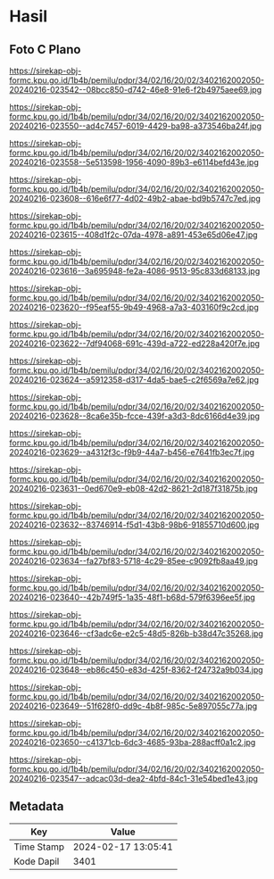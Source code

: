 # Hasil

## Foto C Plano

https://sirekap-obj-formc.kpu.go.id/1b4b/pemilu/pdpr/34/02/16/20/02/3402162002050-20240216-023542--08bcc850-d742-46e8-91e6-f2b4975aee69.jpg

https://sirekap-obj-formc.kpu.go.id/1b4b/pemilu/pdpr/34/02/16/20/02/3402162002050-20240216-023550--ad4c7457-6019-4429-ba98-a373546ba24f.jpg

https://sirekap-obj-formc.kpu.go.id/1b4b/pemilu/pdpr/34/02/16/20/02/3402162002050-20240216-023558--5e513598-1956-4090-89b3-e6114befd43e.jpg

https://sirekap-obj-formc.kpu.go.id/1b4b/pemilu/pdpr/34/02/16/20/02/3402162002050-20240216-023608--616e6f77-4d02-49b2-abae-bd9b5747c7ed.jpg

https://sirekap-obj-formc.kpu.go.id/1b4b/pemilu/pdpr/34/02/16/20/02/3402162002050-20240216-023615--408d1f2c-07da-4978-a891-453e65d06e47.jpg

https://sirekap-obj-formc.kpu.go.id/1b4b/pemilu/pdpr/34/02/16/20/02/3402162002050-20240216-023616--3a695948-fe2a-4086-9513-95c833d68133.jpg

https://sirekap-obj-formc.kpu.go.id/1b4b/pemilu/pdpr/34/02/16/20/02/3402162002050-20240216-023620--f95eaf55-9b49-4968-a7a3-403160f9c2cd.jpg

https://sirekap-obj-formc.kpu.go.id/1b4b/pemilu/pdpr/34/02/16/20/02/3402162002050-20240216-023622--7df94068-691c-439d-a722-ed228a420f7e.jpg

https://sirekap-obj-formc.kpu.go.id/1b4b/pemilu/pdpr/34/02/16/20/02/3402162002050-20240216-023624--a5912358-d317-4da5-bae5-c2f6569a7e62.jpg

https://sirekap-obj-formc.kpu.go.id/1b4b/pemilu/pdpr/34/02/16/20/02/3402162002050-20240216-023628--8ca6e35b-fcce-439f-a3d3-8dc6166d4e39.jpg

https://sirekap-obj-formc.kpu.go.id/1b4b/pemilu/pdpr/34/02/16/20/02/3402162002050-20240216-023629--a4312f3c-f9b9-44a7-b456-e7641fb3ec7f.jpg

https://sirekap-obj-formc.kpu.go.id/1b4b/pemilu/pdpr/34/02/16/20/02/3402162002050-20240216-023631--0ed670e9-eb08-42d2-8621-2d187f31875b.jpg

https://sirekap-obj-formc.kpu.go.id/1b4b/pemilu/pdpr/34/02/16/20/02/3402162002050-20240216-023632--83746914-f5d1-43b8-98b6-91855710d600.jpg

https://sirekap-obj-formc.kpu.go.id/1b4b/pemilu/pdpr/34/02/16/20/02/3402162002050-20240216-023634--fa27bf83-5718-4c29-85ee-c9092fb8aa49.jpg

https://sirekap-obj-formc.kpu.go.id/1b4b/pemilu/pdpr/34/02/16/20/02/3402162002050-20240216-023640--42b749f5-1a35-48f1-b68d-579f6396ee5f.jpg

https://sirekap-obj-formc.kpu.go.id/1b4b/pemilu/pdpr/34/02/16/20/02/3402162002050-20240216-023646--cf3adc6e-e2c5-48d5-826b-b38d47c35268.jpg

https://sirekap-obj-formc.kpu.go.id/1b4b/pemilu/pdpr/34/02/16/20/02/3402162002050-20240216-023648--eb86c450-e83d-425f-8362-f24732a9b034.jpg

https://sirekap-obj-formc.kpu.go.id/1b4b/pemilu/pdpr/34/02/16/20/02/3402162002050-20240216-023649--51f628f0-dd9c-4b8f-985c-5e897055c77a.jpg

https://sirekap-obj-formc.kpu.go.id/1b4b/pemilu/pdpr/34/02/16/20/02/3402162002050-20240216-023650--c41371cb-6dc3-4685-93ba-288acff0a1c2.jpg

https://sirekap-obj-formc.kpu.go.id/1b4b/pemilu/pdpr/34/02/16/20/02/3402162002050-20240216-023547--adcac03d-dea2-4bfd-84c1-31e54bed1e43.jpg


## Metadata

| Key        | Value               |
| ---------- | ------------------- |
| Time Stamp | 2024-02-17 13:05:41 |
| Kode Dapil | 3401                |



